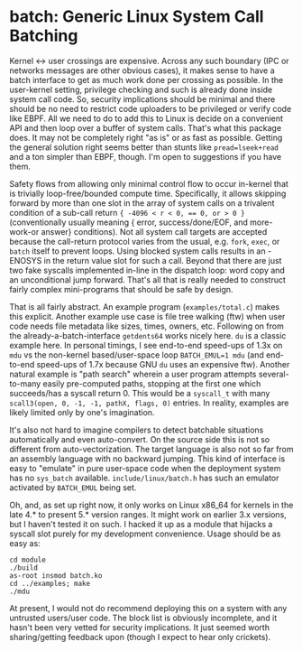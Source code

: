 # batch: Generic Linux System Call Batching

Kernel <-> user crossings are expensive.  Across any such boundary (IPC or
networks messages are other obvious cases), it makes sense to have a batch
interface to get as much work done per crossing as possible.  In the
user-kernel setting, privilege checking and such is already done inside
system call code.  So, security implications should be minimal and there
should be no need to restrict code uploaders to be privileged or verify
code like EBPF.  All we need to do to add this to Linux is decide on a
convenient API and then loop over a buffer of system calls.  That's what
this package does.  It may not be completely right "as is" or as fast as
possible.  Getting the general solution right seems better than stunts
like `pread=lseek+read` and a ton simpler than EBPF, though.  I'm open to
suggestions if you have them.

Safety flows from allowing only minimal control flow to occur in-kernel that
is trivially loop-free/bounded compute time.  Specifically, it allows
skipping forward by more than one slot in the array of system calls on a
trivalent condition of a sub-call return `{ -4096 < r < 0, == 0, or > 0 }`
(conventionally usually meaning { error, success/done/EOF, and more-work-or
answer} conditions).  Not all system call targets are accepted because the
call-return protocol varies from the usual, e.g. `fork`, `exec`, or `batch`
itself to prevent loops.  Using blocked system calls results in an -ENOSYS
in the return value slot for such a call.  Beyond that there are just two
fake syscalls implemented in-line in the dispatch loop: word copy and an
unconditional jump forward.  That's all that is really needed to construct
fairly complex mini-programs that should be safe by design.

That is all fairly abstract.  An example program (`examples/total.c`) makes
this explicit.  Another example use case is file tree walking (ftw) when
user code needs file metadata like sizes, times, owners, etc.  Following on
from the already-a-batch-interface `getdents64` works nicely here.  `du` is
a classic example here.  In personal timings, I see end-to-end speed-ups of
1.3x on `mdu` vs the non-kernel based/user-space loop `BATCH_EMUL=1 mdu`
(and end-to-end speed-ups of 1.7x because GNU `du` uses an expensive ftw).
Another natural example is "path search" wherein a user program attempts
several-to-many easily pre-computed paths, stopping at the first one which
succeeds/has a syscall return 0.  This would be a `syscall_t` with many
`scall3(open, 0, -1, -1, pathX, flags, 0)` entries.  In reality, examples
are likely limited only by one's imagination.

It's also not hard to imagine compilers to detect batchable situations
automatically and even auto-convert.  On the source side this is not so
different from auto-vectorization.  The target language is also not so far
from an assembly language with no backward jumping.  This kind of interface
is easy to "emulate" in pure user-space code when the deployment system has
no `sys_batch` available.  `include/linux/batch.h` has such an emulator
activated by `BATCH_EMUL` being set.

Oh, and, as set up right now, it only works on Linux x86_64 for kernels in
the late 4.* to present 5.* version ranges.  It might work on earlier 3.x
versions, but I haven't tested it on such.  I hacked it up as a module that
hijacks a syscall slot purely for my development convenience.  Usage should
be as easy as:
```
cd module
./build
as-root insmod batch.ko
cd ../examples; make
./mdu
```
At present, I would not do recommend deploying this on a system with any
untrusted users/user code.  The block list is obviously incomplete, and it
hasn't been very vetted for security implications.  It just seemed worth
sharing/getting feedback upon (though I expect to hear only crickets).
